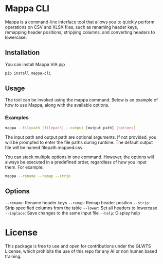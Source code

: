 # Mappa CLI

Mappa is a command-line interface tool that allows you to quickly perform operations on CSV and XLSX files, such as renaming header keys, remapping header positions, stripping columns, and converting headers to lowercase.

## Installation
You can install Mappa VIA pip
```bash
pip install mappa-cli
```

## Usage
The tool can be invoked using the mappa command. Below is an example of how to use Mappa, along with the available options.

### Examples
```bash
mappa --filepath [filepath] --output [output path] [options]
```

The input path and output path are optional arguments. If not provided, you will be prompted to enter the file paths during runtime. The default output file will be named filepath.mapped.csv.

You can stack multiple options in one command. However, the options will always be executed in a predefined order, regardless of how you input them. For example:

```bash
mappa --rename --remap --strip
```

## Options
`--rename`: Rename header keys
`--remap`: Remap header position
`--strip`: Strip specified columns from the table
`--lower`: Set all headers to lowercase
`--inplace`: Save changes to the same input file
`--help`: Display help

# License
This package is free to use and open for contributions under the GLWTS License, which prohibits the use of this repo for any AI or non human based training.






